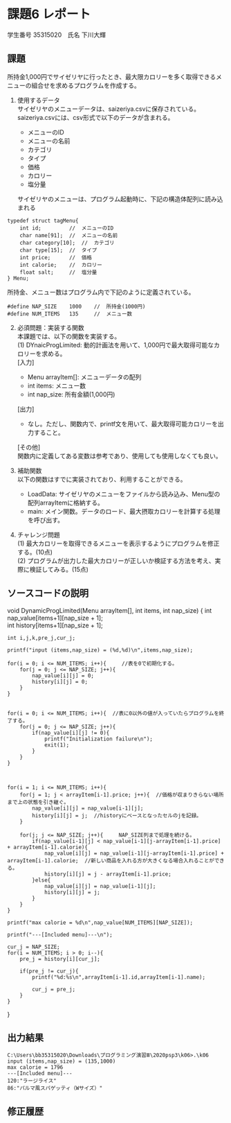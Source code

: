 # 課題6 レポート
学生番号 35315020　氏名  下川大輝


## 課題
所持金1,000円でサイゼリヤに行ったとき、最大限カロリーを多く取得できるメニューの組合せを求めるプログラムを作成する。

1. 使用するデータ  
サイゼリヤのメニューデータは、saizeriya.csvに保存されている。saizeriya.csvには、csv形式で以下のデータが含まれる。
    - メニューのID
    - メニューの名前
    - カテゴリ
    - タイプ
    - 価格
    - カロリー
    - 塩分量

    サイゼリヤのメニューは、プログラム起動時に、下記の構造体配列に読み込まれる
```
typedef struct tagMenu{
    int id;         //  メニューのID
    char name[91];  //  メニューの名前
    char category[10];  //  カテゴリ
    char type[15];  //  タイプ
    int price;      //  価格
    int calorie;    //  カロリー
    float salt;     //  塩分量
} Menu;
```


所持金、メニュー数はプログラム内で下記のように定義されている。


```
#define NAP_SIZE    1000    //  所持金(1000円)
#define NUM_ITEMS   135     //  メニュー数   
```

2. 必須問題：実装する関数  
本課題では、以下の関数を実装する。  
(1) DYnaicProgLimited: 動的計画法を用いて、1,000円で最大取得可能なカロリーを求める。  
    [入力]
    - Menu arrayItem[]: メニューデータの配列  
    - int items: メニュー数  
    - int nap_size: 所有金額(1,000円)  

    [出力]  
    - なし。ただし、関数内で、printf文を用いて、最大取得可能カロリーを出力すること。  

    [その他]  
    関数内に定義してある変数は参考であり、使用しても使用しなくても良い。



3. 補助関数  
以下の関数はすでに実装されており、利用することができる。
    - LoadData: サイゼリヤのメニューをファイルから読み込み、Menu型の配列arrayItemに格納する。  
    - main: メイン関数。データのロード、最大摂取カロリーを計算する処理を呼び出す。  


4. チャレンジ問題  
(1) 最大カロリーを取得できるメニューを表示するようにプログラムを修正する。(10点)  
(2) プログラムが出力した最大カロリーが正しいか検証する方法を考え、実際に検証してみる。(15点)  



## ソースコードの説明

void DynamicProgLimited(Menu arrayItem[], int items, int nap_size)
{
    int nap_value[items+1][nap_size + 1];  
    int history[items+1][nap_size + 1];    

    int i,j,k,pre_j,cur_j;

    printf("input (items,nap_size) = (%d,%d)\n",items,nap_size);

    for(i = 0; i <= NUM_ITEMS; i++){     //表を0で初期化する。
        for(j = 0; j <= NAP_SIZE; j++){
            nap_value[i][j] = 0;   
            history[i][j] = 0;
        }
    }

    
    for(i = 0; i <= NUM_ITEMS; i++){  //表に0以外の値が入っていたらプログラムを終了する。
        for(j = 0; j <= NAP_SIZE; j++){
            if(nap_value[i][j] != 0){    
                printf("Initialization failure\n");
                exit(1);
            }
        }
    }
    


    for(i = 1; i <= NUM_ITEMS; i++){    
        for(j = 1; j < arrayItem[i-1].price; j++){  //価格が収まりきらない場所まで上の状態を引き継ぐ。
            nap_value[i][j] = nap_value[i-1][j];
            history[i][j] = j;  //historyにベースとなったセルのjを記録。
        }

        for(j; j <= NAP_SIZE; j++){     NAP_SIZE列まで処理を続ける。
            if(nap_value[i-1][j] < nap_value[i-1][j-arrayItem[i-1].price] + arrayItem[i-1].calorie){
                nap_value[i][j] = nap_value[i-1][j-arrayItem[i-1].price] + arrayItem[i-1].calorie;  //新しい商品を入れる方が大きくなる場合入れることができる。
                history[i][j] = j - arrayItem[i-1].price;
            }else{
                nap_value[i][j] = nap_value[i-1][j];
                history[i][j] = j;
            }
        }
    }

    printf("max calorie = %d\n",nap_value[NUM_ITEMS][NAP_SIZE]);

    printf("---[Included menu]---\n");

    cur_j = NAP_SIZE;
    for(i = NUM_ITEMS; i > 0; i--){
        pre_j = history[i][cur_j];

        if(pre_j != cur_j){
            printf("%d:%s\n",arrayItem[i-1].id,arrayItem[i-1].name);

            cur_j = pre_j;
        }
    }


}


## 出力結果

```
C:\Users\bb35315020\Downloads\プログラミング演習Ⅲ\2020psp3\k06>.\k06
input (items,nap_size) = (135,1000)
max calorie = 1796
---[Included menu]---
120:"ラージライス"
86:"パルマ風スパゲッティ（Wサイズ）"
```

## 修正履歴

